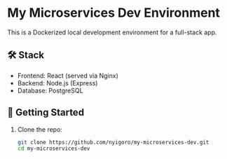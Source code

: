 # My Microservices Dev Environment

This is a Dockerized local development environment for a full-stack app.

## 🛠 Stack

- Frontend: React (served via Nginx)
- Backend: Node.js (Express)
- Database: PostgreSQL

## 🚀 Getting Started

1. Clone the repo:
   ```bash
   git clone https://github.com/nyigoro/my-microservices-dev.git
   cd my-microservices-dev
